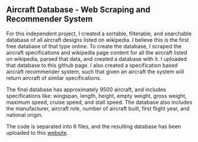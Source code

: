 ## Aircraft Database - Web Scraping and Recommender System

For this independent project, I created a sortable, filterable, and searchable database of all aircraft designs listed on wikipedia. I believe this is the first free database of that type online. To create the database, I scraped the aircraft specifications and wikipedia page content for all the aircraft listed on wikipedia, parsed that data, and created a database with it. I uploaded that database to this github page. I also created a specification based aircraft recommender system, such that given an aircraft the system will return aircraft of similar specifications.

The final database has approximately 9500 aircraft, and includes specifications like: wingspan, length, height, empty weight, gross weight, maximum speed, cruise speed, and stall speed. The database also includes the manufacturer, aircraft role, number of aircraft built, first flight year, and national origin.

The code is separated into 6 files, and the resulting database has been uploaded to this [website](https://thwhitfield.github.io/Aircraft-Database/index.html).

